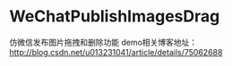 # WeChatPublishImagesDrag
仿微信发布图片拖拽和删除功能
demo相关博客地址：http://blog.csdn.net/u013231041/article/details/75062688
